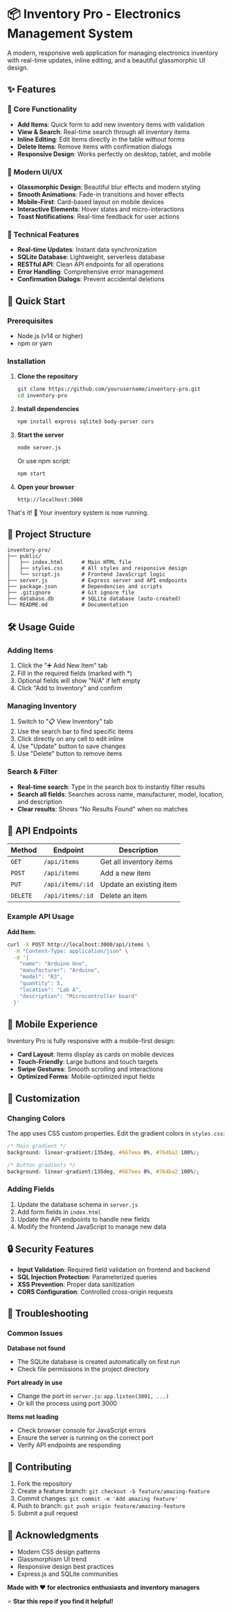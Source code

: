 # 📦 Inventory Pro - Electronics Management System

A modern, responsive web application for managing electronics inventory with real-time updates, inline editing, and a beautiful glassmorphic UI design.



## ✨ Features

### 🎯 Core Functionality
- **Add Items**: Quick form to add new inventory items with validation
- **View & Search**: Real-time search through all inventory items
- **Inline Editing**: Edit items directly in the table without forms
- **Delete Items**: Remove items with confirmation dialogs
- **Responsive Design**: Works perfectly on desktop, tablet, and mobile

### 🎨 Modern UI/UX
- **Glassmorphic Design**: Beautiful blur effects and modern styling
- **Smooth Animations**: Fade-in transitions and hover effects
- **Mobile-First**: Card-based layout on mobile devices
- **Interactive Elements**: Hover states and micro-interactions
- **Toast Notifications**: Real-time feedback for user actions

### 🔧 Technical Features
- **Real-time Updates**: Instant data synchronization
- **SQLite Database**: Lightweight, serverless database
- **RESTful API**: Clean API endpoints for all operations
- **Error Handling**: Comprehensive error management
- **Confirmation Dialogs**: Prevent accidental deletions

## 🚀 Quick Start

### Prerequisites
- Node.js (v14 or higher)
- npm or yarn

### Installation

1. **Clone the repository**
   ```bash
   git clone https://github.com/yourusername/inventory-pro.git
   cd inventory-pro
   ```

2. **Install dependencies**
   ```bash
   npm install express sqlite3 body-parser cors
   ```

3. **Start the server**
   ```bash
   node server.js
   ```
   
   Or use npm script:
   ```bash
   npm start
   ```

4. **Open your browser**
   ```
   http://localhost:3000
   ```

That's it! 🎉 Your inventory system is now running.

## 📁 Project Structure

```
inventory-pro/
├── public/
│   ├── index.html      # Main HTML file
│   ├── styles.css      # All styles and responsive design
│   └── script.js       # Frontend JavaScript logic
├── server.js           # Express server and API endpoints
├── package.json        # Dependencies and scripts
├── .gitignore          # Git ignore file
├── database.db         # SQLite database (auto-created)
└── README.md           # Documentation
```

## 🛠️ Usage Guide

### Adding Items
1. Click the "➕ Add New Item" tab
2. Fill in the required fields (marked with *)
3. Optional fields will show "N/A" if left empty
4. Click "Add to Inventory" and confirm

### Managing Inventory
1. Switch to "📋 View Inventory" tab
2. Use the search bar to find specific items
3. Click directly on any cell to edit inline
4. Use "Update" button to save changes
5. Use "Delete" button to remove items

### Search & Filter
- **Real-time search**: Type in the search box to instantly filter results
- **Search all fields**: Searches across name, manufacturer, model, location, and description
- **Clear results**: Shows "No Results Found" when no matches

## 🔧 API Endpoints

| Method | Endpoint | Description |
|--------|----------|-------------|
| `GET` | `/api/items` | Get all inventory items |
| `POST` | `/api/items` | Add a new item |
| `PUT` | `/api/items/:id` | Update an existing item |
| `DELETE` | `/api/items/:id` | Delete an item |

### Example API Usage

**Add Item:**
```bash
curl -X POST http://localhost:3000/api/items \
  -H "Content-Type: application/json" \
  -d '{
    "name": "Arduino Uno",
    "manufacturer": "Arduino",
    "model": "R3",
    "quantity": 5,
    "location": "Lab A",
    "description": "Microcontroller board"
  }'
```

## 📱 Mobile Experience

Inventory Pro is fully responsive with a mobile-first design:

- **Card Layout**: Items display as cards on mobile devices
- **Touch-Friendly**: Large buttons and touch targets
- **Swipe Gestures**: Smooth scrolling and interactions
- **Optimized Forms**: Mobile-optimized input fields

## 🎨 Customization

### Changing Colors
The app uses CSS custom properties. Edit the gradient colors in `styles.css`:

```css
/* Main gradient */
background: linear-gradient(135deg, #667eea 0%, #764ba2 100%);

/* Button gradients */
background: linear-gradient(135deg, #667eea 0%, #764ba2 100%);
```

### Adding Fields
1. Update the database schema in `server.js`
2. Add form fields in `index.html`
3. Update the API endpoints to handle new fields
4. Modify the frontend JavaScript to manage new data

## 🔒 Security Features

- **Input Validation**: Required field validation on frontend and backend
- **SQL Injection Protection**: Parameterized queries
- **XSS Prevention**: Proper data sanitization
- **CORS Configuration**: Controlled cross-origin requests

## 🐛 Troubleshooting

### Common Issues

**Database not found**
- The SQLite database is created automatically on first run
- Check file permissions in the project directory

**Port already in use**
- Change the port in `server.js`: `app.listen(3001, ...)`
- Or kill the process using port 3000

**Items not loading**
- Check browser console for JavaScript errors
- Ensure the server is running on the correct port
- Verify API endpoints are responding

## 🤝 Contributing

1. Fork the repository
2. Create a feature branch: `git checkout -b feature/amazing-feature`
3. Commit changes: `git commit -m 'Add amazing feature'`
4. Push to branch: `git push origin feature/amazing-feature`
5. Submit a pull request


## 🌟 Acknowledgments

- Modern CSS design patterns
- Glassmorphism UI trend
- Responsive design best practices
- Express.js and SQLite communities



**Made with ❤️ for electronics enthusiasts and inventory managers**

⭐ **Star this repo if you find it helpful!**
